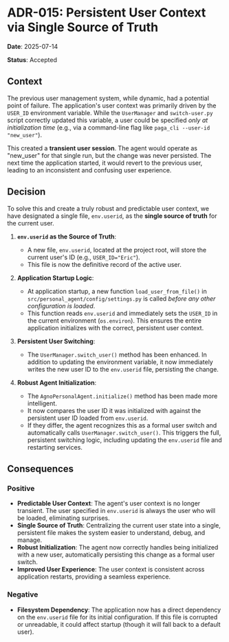 # ADR-015: Persistent User Context via Single Source of Truth

**Date**: 2025-07-14

**Status**: Accepted

## Context

The previous user management system, while dynamic, had a potential point of failure. The application's user context was primarily driven by the `USER_ID` environment variable. While the `UserManager` and `switch-user.py` script correctly updated this variable, a user could be specified *only at initialization time* (e.g., via a command-line flag like `paga_cli --user-id "new_user"`).

This created a **transient user session**. The agent would operate as "new_user" for that single run, but the change was never persisted. The next time the application started, it would revert to the previous user, leading to an inconsistent and confusing user experience.

## Decision

To solve this and create a truly robust and predictable user context, we have designated a single file, `env.userid`, as the **single source of truth** for the current user.

1.  **`env.userid` as the Source of Truth**:
    *   A new file, `env.userid`, located at the project root, will store the current user's ID (e.g., `USER_ID="Eric"`).
    *   This file is now the definitive record of the active user.

2.  **Application Startup Logic**:
    *   At application startup, a new function `load_user_from_file()` in `src/personal_agent/config/settings.py` is called *before any other configuration is loaded*.
    *   This function reads `env.userid` and immediately sets the `USER_ID` in the current environment (`os.environ`). This ensures the entire application initializes with the correct, persistent user context.

3.  **Persistent User Switching**: 
    *   The `UserManager.switch_user()` method has been enhanced. In addition to updating the environment variable, it now immediately writes the new user ID to the `env.userid` file, persisting the change.

4.  **Robust Agent Initialization**:
    *   The `AgnoPersonalAgent.initialize()` method has been made more intelligent.
    *   It now compares the user ID it was initialized with against the persistent user ID loaded from `env.userid`.
    *   If they differ, the agent recognizes this as a formal user switch and automatically calls `UserManager.switch_user()`. This triggers the full, persistent switching logic, including updating the `env.userid` file and restarting services.

## Consequences

### Positive

*   **Predictable User Context**: The agent's user context is no longer transient. The user specified in `env.userid` is always the user who will be loaded, eliminating surprises.
*   **Single Source of Truth**: Centralizing the current user state into a single, persistent file makes the system easier to understand, debug, and manage.
*   **Robust Initialization**: The agent now correctly handles being initialized with a new user, automatically persisting this change as a formal user switch.
*   **Improved User Experience**: The user context is consistent across application restarts, providing a seamless experience.

### Negative

*   **Filesystem Dependency**: The application now has a direct dependency on the `env.userid` file for its initial configuration. If this file is corrupted or unreadable, it could affect startup (though it will fall back to a default user).

